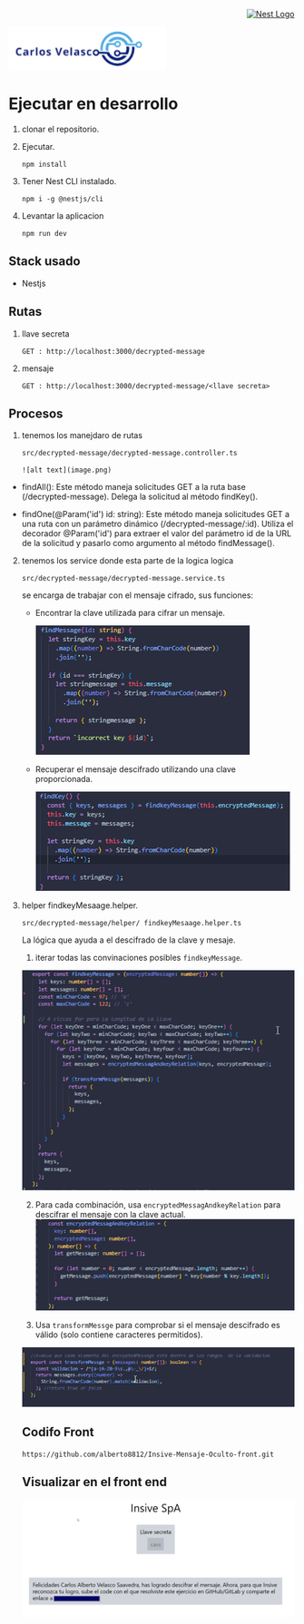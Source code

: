 <p align="right">
  <a href="http://nestjs.com/" target="blank"><img src="https://nestjs.com/img/logo-small.svg" width="100" alt="Nest Logo" /></a>
</p>


![alt text](image-11.png)
# Ejecutar en desarrollo

1. clonar el repositorio.

2. Ejecutar.

    ```
    npm install
    ```
3. Tener Nest CLI instalado.

    ```
    npm i -g @nestjs/cli
    ```
4. Levantar la aplicacion

    ~~~
    npm run dev
    ~~~

## Stack  usado
* Nestjs

## Rutas
1. llave secreta
    ```
    GET : http://localhost:3000/decrypted-message

    ```
2. mensaje
    ```
    GET : http://localhost:3000/decrypted-message/<llave secreta>

    ```

  
## Procesos
 1. tenemos los manejdaro de rutas
    ```
    src/decrypted-message/decrypted-message.controller.ts
    ```
        ![alt text](image.png)

   *  findAll(): Este método maneja solicitudes GET a la ruta base (/decrypted-message). Delega la solicitud al método findKey().

   * findOne(@Param('id') id: string): Este método maneja solicitudes GET a una ruta con un parámetro dinámico (/decrypted-message/:id). Utiliza el decorador @Param('id') para extraer el valor del parámetro id de la URL de la solicitud y pasarlo como argumento al método findMessage().

   

 2. tenemos los service donde esta parte de la logica logica

    ```
    src/decrypted-message/decrypted-message.service.ts
    ```
    se encarga de trabajar con el mensaje cifrado, sus funciones:

    * Encontrar la clave utilizada para cifrar un mensaje.

        ![alt text](image-3.png)

    * Recuperar el mensaje descifrado utilizando una clave proporcionada.

        ![alt text](image-2.png)

 3. helper findkeyMesaage.helper.

 
    ```
    src/decrypted-message/helper/ findkeyMesaage.helper.ts
    ```
    La lógica  que ayuda a el descifrado de la clave y mesaje.
    
    1. iterar todas las convinaciones posibles  ``findkeyMessage``.

    ![alt text](image-4.png)

    2. Para cada combinación, usa ``encryptedMessagAndkeyRelation`` para descifrar el mensaje con la clave actual.
    ![alt text](image-5.png)

    3. Usa ``transformMessge`` para comprobar si el mensaje descifrado es válido (solo contiene caracteres permitidos).

    ![alt text](image-6.png)


    ## Codifo Front 
    ```
    https://github.com/alberto8812/Insive-Mensaje-Oculto-front.git
    ```
    ## Visualizar en el front end

    ![alt text](image-10.png)